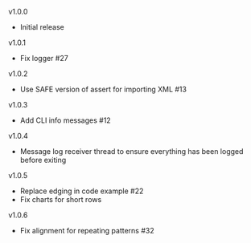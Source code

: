 v1.0.0
* Initial release

v1.0.1
* Fix logger #27

v1.0.2
* Use SAFE version of assert for importing XML #13

v1.0.3
* Add CLI info messages #12

v1.0.4
* Message log receiver thread to ensure everything has been logged before exiting

v1.0.5
* Replace edging in code example #22
* Fix charts for short rows

v1.0.6
* Fix alignment for repeating patterns #32
